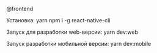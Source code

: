 @frontend

Установка:
yarn
npm i -g react-native-cli

Запуск для разработки web-версии:
yarn dev:web

Запуск разработки мобильной версии:
yarn dev:mobile
